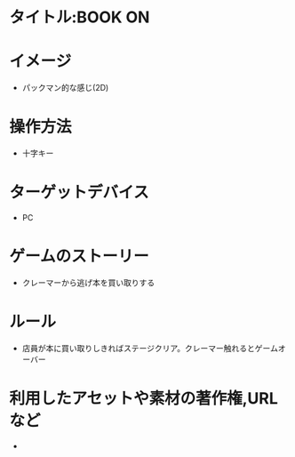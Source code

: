 # タイトル:BOOK ON

# イメージ
 - パックマン的な感じ(2D)

# 操作方法
 - 十字キー

# ターゲットデバイス
 - PC

# ゲームのストーリー
 - クレーマーから逃げ本を買い取りする

# ルール
 - 店員が本に買い取りしきればステージクリア。クレーマー触れるとゲームオーバー

# 利用したアセットや素材の著作権,URLなど
 - 
